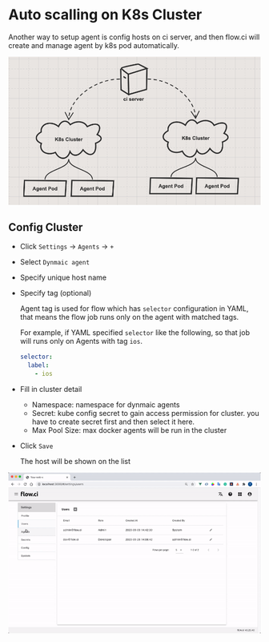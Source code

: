 # Auto scalling on K8s Cluster

Another way to setup agent is config hosts on ci server, and then flow.ci will create and manage agent by k8s pod automatically.

![ssh host structure](../../_images/agents/k8s_host_structure.png)

## Config Cluster

* Click `Settings` -> `Agents` -> `+`
* Select `Dynmaic agent`
* Specify unique host name
* Specify tag (optional)

    Agent tag is used for flow which has `selector` configuration in YAML, that means the flow job runs only on the agent with matched tags.

    For example, if YAML specified `selector` like the following, so that job will runs only on Agents with tag `ios`.

    ```yaml
    selector:
      label:
        - ios
    ```

* Fill in cluster detail
  * Namespace: namespace for dynmaic agents
  * Secret: kube config secret to gain access permission for cluster. you have to create secret first and then select it here.
  * Max Pool Size: max docker agents will be run in the cluster

* Click `Save`

    The host will be shown on the list

![how to create host](../../_images/agents/k8s_host_create.gif)